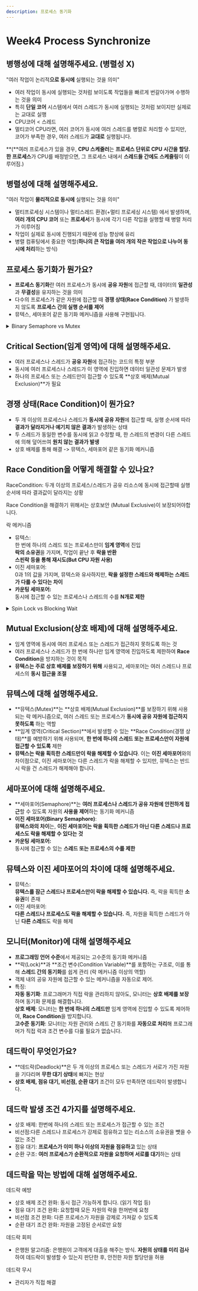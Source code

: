 ```yaml
---
description: 프로세스 동기화
---
```


# Week4 Process Synchronize

## 병행성에 대해 설명해주세요. (병렬성 X)

"여러 작업이 논리적**으로 동시에** 실행되는 것을 의미"

* 여러 작업이 동시에 실행되는 것처럼 보이도록 작업들을 빠르게 번갈아가며 수행하는 것을 의미
* 특히 **단일 코어** 시스템에서 여러 스레드가 동시에 실행되는 것처럼 보이지만 실제로는 교대로 실행
* CPU코어 < 스레드
* 멀티코어 CPU라면, 여러 코어가 동시에 여러 스레드를 병렬로 처리할 수 있지만, 코어가 부족한 경우, 여러 스레드가 **교대로** 실행됩니다.

**(**여러 프로세스가 있을 경우, **CPU 스케줄러**는 **프로세스 단위로 CPU 시간을 할당. 한 프로세스**가 CPU를 배정받으면, 그 프로세스 내에서 **스레드들 간에도 스케줄링**이 이루어짐.)



## 병렬성에 대해 설명해주세요.

"여러 작업이 **물리적으로 동시에** 실행되는 것을 의미"

* 멀티프로세싱 시스템이나 멀티스레드 환경(+멀티 프로세싱 시스템) 에서 발생하며, **여러 개의 CPU 코어** 또는 **프로세서**가 동시에 각기 다른 작업을 실행할 때 병렬 처리가 이루어짐
* 작업이 실제로 동시에 진행되기 때문에 성능 향상에 유리
* 병렬 컴퓨팅에서 중요한 역할(**하나의 큰 작업을 여러 개의 작은 작업으로 나누어 동시에 처리**하는 방식)



## 프로세스 동기화가 뭔가요?

* **프로세스 동기화**란 여러 프로세스가 동시에 **공유 자원**에 접근할 때, 데이터의 **일관성**과 **무결성**을 유지하는 것을 의미
* 다수의 프로세스가 같은 자원에 접근할 때 **경쟁 상태(Race Condition)** 가 발생하지 않도록 **프로세스 간의 실행 순서를 제어**
* 뮤텍스, 세마포어 같은 동기화 메커니즘을 사용해 구현됩니다.

<details>

<summary>Binary Semaphore vs Mutex</summary>

소유권에 대한 차이.



이진 세마포어는 특정 이벤트를 기다리는 시스템에서 사용. Pub/Sub. Pub이 가득찼다는 0으로 변경하고 Sub이 비어있다는 1로 변경 하는 상황

OR

하나의 프로세스가 I/O 작업을 시작하고, 그 작업이 완료되면 다른 프로세스나 시스템이 자원 해제를 트리거하는 경우.&#x20;

예를 들어, 프로세스 A가 파일을 읽고 쓰기 작업을 시작하고, 프로세스 B가 작업 완료 후 자원 해제를 처리.&#x20;

예시 동작: 프로세스 A는 파일에 접근하여 데이터를 쓰기 시작하고, 이진 세마포어를 사용해 자원을 잠급니다(세마포어 값 0). 데이터가 다 쓰여지면 프로세스 B가 이를 감지하고, 이진 세마포어 값을 1로 변경하여 자원을 해제합니다. 이진 세마포어의 역할: 프로세스 A가 파일 쓰기를 잠근 후, 다른 프로세스가 그 작업이 완료된 것을 확인하고 자원을 해제할 수 있습니다.

여기에서 프로세스 B는 파일에 접근하려는 목적이 아니고 그냥 세마포어를 관리

</details>



## Critical Section(임계 영역)에 대해 설명해주세요.

* 여러 프로세스나 스레드가 **공유 자원**에 접근하는 코드의 특정 부분
* 동시에 여러 프로세스나 스레드가 이 영역에 진입하면 데이터 일관성 문제가 발생
* 하나의 프로세스 또는 스레드만이 접근할 수 있도록 **상호 배제(Mutual Exclusion)**가 필요



## 경쟁 상태(Race Condition)이 뭔가요?

* 두 개 이상의 프로세스나 스레드가 **동시에 공유 자원**에 접근할 때, 실행 순서에 따라 **결과가 달라지거나 예기치 않은 결과**가 발생하는 상태
* 두 스레드가 동일한 변수를 동시에 읽고 수정할 때, 한 스레드의 변경이 다른 스레드에 의해 덮어쓰여 **원치 않는 결과가 발생**
* 상호 배제를 통해 해결 -> 뮤텍스, 세마포어 같은 동기화 메커니즘



## Race Condition을 어떻게 해결할 수 있나요?

RaceCondition: 두개 이상의 프로세스/스레드가 공유 리소스에 동시에 접근할때 실행 순서에 따라 결과값이 달라지는 상황

Race Condition을 해결하기 위해서는 상호보안 (Mutual Exclusive)이 보장되어야합니다.

락 메커니즘

* 뮤텍스:\
  한 번에 하나의 스레드 또는 프로세스만이 **임계 영역**에 진입\
  **락의 소유권**을 가지며, 작업이 끝난 후 **락을 반환**\
  **스핀락 등을 통해 재시도(But CPU 자원 사용)**
* 이진 세마포어:\
  0과 1의 값을 가지며, 뮤텍스와 유사하지만, **락을 설정한 스레드와 해제하는 스레드가 다를 수 있다는 차이**
* **카운팅 세마포어:**\
  동시에 접근할 수 있는 프로세스나 스레드의 수를 **N개로 제한**

<details>

<summary>Spin Lock vs Blocking Wait</summary>

**스핀락(Spinlock)**

* **스핀락**은 자원이 사용 중일 때, 스레드가 **잠금(락)이 해제될 때까지 지속적으로 확인하는 방식**입니다.
* 스핀락은 **바쁜 대기(Busy Waiting)** 상태에 놓이며, 자원을 사용할 수 있을 때까지 **계속 CPU 자원을 사용**하면서 락을 시도합니다.
* **특징**: CPU 자원을 소비하면서 계속해서 락 상태를 확인하므로, 락이 짧은 시간 안에 해제될 가능성이 높다면 스핀락이 효율적일 수 있습니다. 하지만 락이 오랫동안 유지된다면 **CPU 자원 낭비**가 발생할 수 있습니다.

**2. 블로킹 대기(Blocking Wait) - 대기 상태**

* 스레드가 자원을 얻지 못했을 때 **스케줄러에 의해 블로킹 상태로 전환**됩니다.
* **스레드 대기 큐에 들어가 대기**하며, CPU를 사용하지 않고 **이벤트**나 **신호**를 기다립니다.
* **이벤트(Event) 대기**: 락을 가진 스레드가 작업을 끝내고 락을 해제할 때, **이벤트 신호**(예: 조건 변수, 세마포어, 뮤텍스)를 통해 다른 스레드에게 자원이 사용 가능하다는 신호를 보냅니다. 대기 중인 스레드는 이 신호를 받아서 실행 상태로 전환되고, 자원에 접근할 수 있게 됩니다.

</details>

## Mutual Exclusion(상호 배제)에 대해 설명해주세요.

* 임계 영역에 동시에 여러 프로세스 또는 스레드가 접근하지 못하도록 하는 것
* 여러 프로세스나 스레드가 한 번에 하나만 임계 영역에 진입하도록 제한하여 **Race Condition**을 방지하는 것이 목적
* **뮤텍스는 주로 상호 배제를 보장하기 위해** 사용되고, 세마포어는 여러 스레드나 프로세스의 **동시 접근을 조절**



## 뮤텍스에 대해 설명해주세요.

* **뮤텍스(Mutex)**는 **상호 배제(Mutual Exclusion)**를 보장하기 위해 사용되는 락 메커니즘으로, 여러 스레드 또는 프로세스가 **동시에 공유 자원에 접근하지 못하도록** 하는 역할
* **임계 영역(Critical Section)**에서 발생할 수 있는 **Race Condition(경쟁 상태)**를 예방하기 위해 사용되며, **한 번에 하나의 스레드 또는 프로세스만이 자원에 접근할 수 있도록** 제한
* **뮤텍스는 락을 획득한 스레드만이 락을 해제할 수 있습니다**. 이는 **이진 세마포어**와의 차이점으로, 이진 세마포어는 다른 스레드가 락을 해제할 수 있지만, 뮤텍스는 반드시 락을 건 스레드가 해제해야 합니다.



## 세마포어에 대해 설명해주세요.

* **세마포어(Semaphore)**는 **여러 프로세스나 스레드가 공유 자원에 안전하게 접근**할 수 있도록 자원의 **사용을 제어**하는 동기화 메커니즘
* **이진 세마포어(Binary Semaphore)**:\
  **뮤텍스와의 차이**는, **이진 세마포어는 락을 획득한 스레드가 아닌 다른 스레드나 프로세스도 락을 해제할 수 있다는 것**
* **카운팅 세마포어:** \
  동시에 접근할 수 있는 **스레드 또는 프로세스의 수를 제한**



## 뮤텍스와 이진 세마포어의 차이에 대해 설명해주세요.

* 뮤텍스:\
  **뮤텍스를 잠근 스레드나 프로세스만이 락을 해제할 수 있습니다.** 즉, 락을 획득한 **소유권**이 존재
* 이진 세마포어:\
  **다른 스레드나 프로세스도 락을 해제할 수 있습니다.** 즉, 자원을 획득한 스레드가 아닌 **다른 스레드**도 락을 해제



## 모니터(Monitor)에 대해 설명해주세요

* **프로그래밍 언어 수준**에서 제공되는 고수준의 동기화 메커니즘
* **락(Lock)**과 **조건 변수(Condition Variable)**를 포함하는 구조로, 이를 통해 **스레드 간의 동기화**를 쉽게 관리 (락 메커니즘 이상의 역할)
* 객체 내의 공유 자원에 접근할 수 있는 메커니즘을 자동으로 제어.
* 특징:\
  **자동 동기화**: 프로그래머가 직접 락을 관리하지 않아도, 모니터는 **상호 배제를 보장**하며 동기화 문제를 해결합니다.\
  **상호 배제**: 모니터는 **한 번에 하나의 스레드만** 임계 영역에 진입할 수 있도록 제어하여, **Race Condition**을 방지합니다.\
  **고수준 동기화**: 모니터는 자원 관리와 스레드 간 동기화를 **자동으로 처리**해 프로그래머가 직접 락과 조건 변수를 다룰 필요가 없습니다.



## 데드락이 무엇인가요?

* **데드락(Deadlock)**은 두 개 이상의 프로세스 또는 스레드가 서로가 가진 자원을 기다리며 **무한 대기 상태**에 빠지는 현상
* **상호 배제, 점유 대기, 비선점, 순환 대기** 조건이 모두 만족하면 데드락이 발생합니다.



## 데드락 발생 조건 4가지를 설명해주세요.

* 상호 배제: 한번에 하나의 스레드 또는 프로세스가 접근할 수 있는 조건
* 비선점:다른 스레드나 프로세스가 강제로 점유하고 있는 리소스의 소유권을 뻇을 수 없는 조건
* 점유 대기: **프로세스가 이미 하나 이상의 자원을 점유하고** 있는 상태
* 순환 구조: **여러 프로세스가 순환적으로 자원을 요청하며 서로를 대기**하는 상태



## 데드락을 막는 방법에 대해 설명해주세요.

데드락 예방

* 상호 배제 조건 완화: 동시 접근 가능하게 합니다. (읽기 작업 등)
* 점유 대기 조건 완화: 요청할때 모든 자원의 락을 한꺼번에 요청
* 비선점 조건 완화: 다른 프로세스가 자원을 강제로 가져갈 수 있도록
* 순환 대기 조건 완화: 자원을 고정된 순서로만 요청

데드락 회피

* 은행원 알고리즘: 은행원이 고객에게 대출을 해주는 방식. **자원의 상태를 미리 검사**하여 데드락이 발생할 수 있는지 판단한 후, 안전한 자원 할당만을 허용

데드락 무시

* 관리자가 직접 해결
